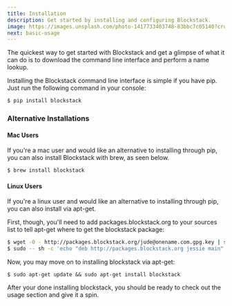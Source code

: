 ```yaml
---
title: Installation
description: Get started by installing and configuring Blockstack.
image: https://images.unsplash.com/photo-1417733403748-83bbc7c05140?crop=entropy&fit=crop&fm=jpg&h=1100&ixjsv=2.1.0&ixlib=rb-0.3.5&q=80&w=1500
next: basic-usage
---
```


The quickest way to get started with Blockstack and get a glimpse of what it can do is to download the command line interface and perform a name lookup.

Installing the Blockstack command line interface is simple if you have pip. Just run the following command in your console:

```bash
$ pip install blockstack
```

### Alternative Installations

#### Mac Users

If you're a mac user and would like an alternative to installing through pip, you can also install Blockstack with brew, as seen below.

```bash
$ brew install blockstack
```

#### Linux Users

If you're a linux user and would like an alternative to installing through pip, you can also install via apt-get.

First, though, you'll need to add packages.blockstack.org to your sources list to tell apt-get where to get the blockstack package:

```bash
$ wget -O - http://packages.blockstack.org/jude@onename.com.gpg.key | sudo apt-key add -
$ sudo -- sh -c 'echo "deb http://packages.blockstack.org jessie main" >> /etc/hosts'
```

Now, you may move on to installing blockstack via apt-get:

```
$ sudo apt-get update && sudo apt-get install blockstack
```

After your done installing blockstack, you should be ready to check out the usage section and give it a spin.
